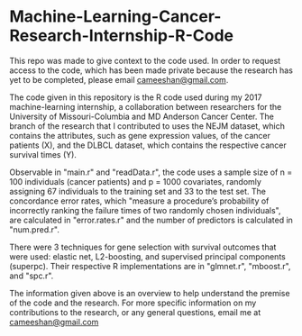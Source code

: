 # Machine-Learning-Cancer-Research-Internship-R-Code
This repo was made to give context to the code used. In order to request access to the code, which has been made private because the research has yet to be completed, please email cameeshan@gmail.com.

The code given in this repository is the R code used during my 2017 machine-learning internship, a collaboration between researchers for the University of Missouri-Columbia and MD Anderson Cancer Center. The branch of the research that I contributed to uses the NEJM dataset, which contains the attributes, such as gene expression values, of the cancer patients (X), and the DLBCL dataset, which contains the respective cancer survival times (Y).

Observable in "main.r" and "readData.r", the code uses a sample size of n = 100 individuals (cancer patients) and p = 1000 covariates, randomly assigning 67 individuals to the training set and 33 to the test set. The concordance error rates, which "measure a procedure’s probability of incorrectly ranking the failure times of two randomly chosen individuals", are calculated in "error.rates.r" and the number of predictors is calculated in "num.pred.r".

There were 3 techniques for gene selection with survival outcomes that were used: elastic net, L2-boosting, and supervised principal components (superpc). Their respective R implementations are in "glmnet.r", "mboost.r", and "spc.r".

The information given above is an overview to help understand the premise of the code and the research. For more specific information on my contributions to the research, or any general questions, email me at cameeshan@gmail.com
